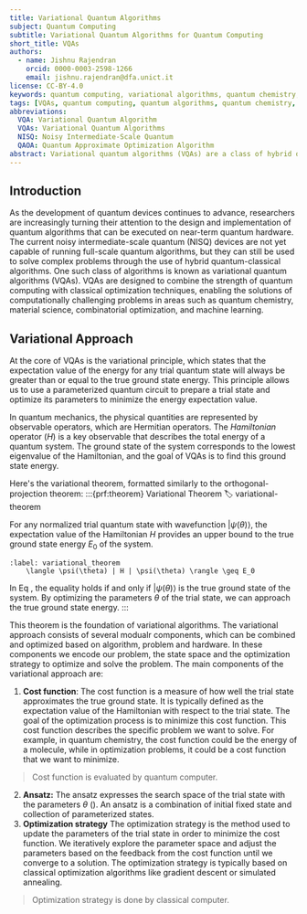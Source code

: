 ```yaml
---
title: Variational Quantum Algorithms
subject: Quantum Computing
subtitle: Variational Quantum Algorithms for Quantum Computing
short_title: VQAs
authors:
  - name: Jishnu Rajendran
    orcid: 0000-0003-2598-1266
    email: jishnu.rajendran@dfa.unict.it
license: CC-BY-4.0
keywords: quantum computing, variational algorithms, quantum chemistry, optimization
tags: [VQAs, quantum computing, quantum algorithms, quantum chemistry, optimization]
abbreviations:
  VQA: Variational Quantum Algorithm
  VQAs: Variational Quantum Algorithms
  NISQ: Noisy Intermediate-Scale Quantum
  QAOA: Quantum Approximate Optimization Algorithm
abstract: Variational quantum algorithms (VQAs) are a class of hybrid quantum-classical algorithms that leverage the power of quantum computing to solve complex optimization and simulation problems. They are particularly useful for near-term quantum devices, which may not have the capability to run full-scale quantum algorithms. In this repository, we explore the principles and applications of VQAs, including their mathematical foundations, implementation details, and practical use cases. I am particulary interseted in real-world applications of VQAs, such as quantum chemistry, and optimization problems. The goal is to provide a comprehensive understanding of VQAs and their potential impact on various fields.
---
```

 ## Introduction

 As the development of quantum devices continues to advance, researchers are increasingly turning their attention to the design and implementation of quantum algorithms that can be executed on near-term quantum hardware. The current noisy intermediate-scale quantum (NISQ) devices are not yet capable of running full-scale quantum algorithms, but they can still be used to solve complex problems through the use of hybrid quantum-classical algorithms. One such class of algorithms is known as variational quantum algorithms (VQAs). VQAs are designed to combine the strength of quantum computing with classical optimization techniques, enabling the solutions of computationally challenging problems in areas such as  quantum chemistry, material science, combinatorial optimization, and machine learning.

## Variational Approach

At the core of VQAs is the variational principle, which states that the expectation value of the energy for any trial quantum state will always be greater than or equal to the true ground state energy. This principle allows us to use a parameterized quantum circuit to prepare a trial state and optimize its parameters to minimize the energy expectation value. 

In quantum mechanics, the physical quantities are represented by observable operators, which are Hermitian operators. The *Hamiltonian* operator $(H)$ is a key observable that describes the total energy of a quantum system. The ground state of the system corresponds to the lowest eigenvalue of the Hamiltonian, and the goal of VQAs is to find this ground state energy.


Here's the variational theorem, formatted similarly to the orthogonal-projection theorem:
:::{prf:theorem} Variational Theorem
:label: variational-theorem

For any normalized trial quantum state with wavefunction $|\psi(\theta)\rangle$, the expectation value of the Hamiltonian $H$ provides an upper bound to the true ground state energy $E_0$ of the system.

```{math}
:label: variational_theorem
    \langle \psi(\theta) | H | \psi(\theta) \rangle \geq E_0
```

In Eq [](#variational_theorem), the equality holds if and only if $|\psi(\theta)\rangle$ is the true ground state of the system. By optimizing the parameters $\theta$ of the trial state, we can approach the true ground state energy.
:::


This theorem is the foundation of variational algorithms. The variational approach consists of several modualr components, which can be combined  and optimized based on algorithm, problem and hardware. In these components we encode our problem, the state space and the optimization strategy to optimize and solve the problem. The main components of the variational approach are:

1. **Cost function**: The cost function is a measure of how well the trial state approximates the true ground state. It is typically defined as the expectation value of the Hamiltonian with respect to the trial state. The goal of the optimization process is to minimize this cost function. This cost function describes the specific problem we want to solve. For example, in quantum chemistry, the cost function could be the energy of a molecule, while in optimization problems, it could be a cost function that we want to minimize.
> Cost function is evaluated by quantum computer.
2. **Ansatz:**  The ansatz expresses the search space of the trial state with the parameters $\theta$ ([](#variational-theorem)). An ansatz is a combination of initial fixed state and collection of parameterized states. 
3. **Optimization strategy** The optimization strategy is the method used to update the parameters of the trial state in order to minimize the cost function. We iteratively explore the parameter space and adjust the parameters based on the feedback from the cost function until we converge to a solution. The optimization strategy is typically based on classical optimization algorithms like gradient descent or  simulated annealing.
> Optimization strategy is done by classical computer.

